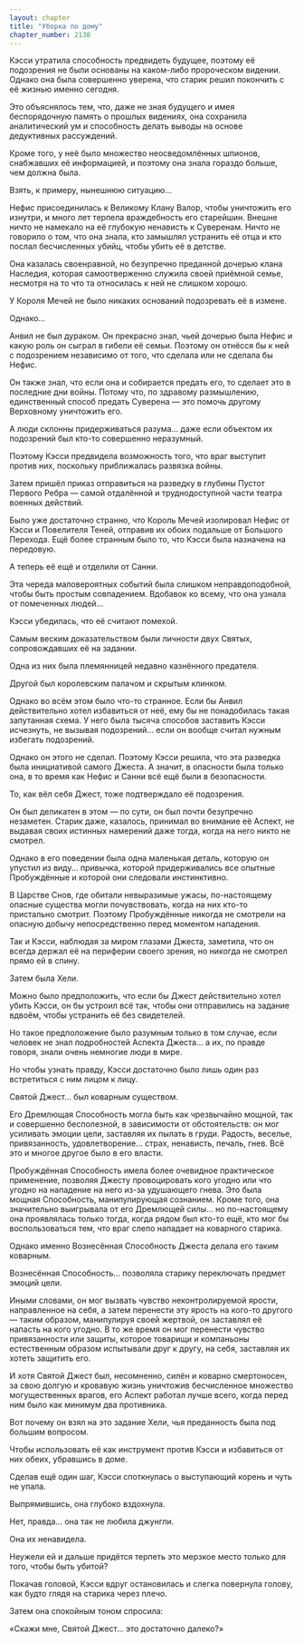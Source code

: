 ```yaml
---
layout: chapter
title: "Уборка по дому"
chapter_number: 2138
---
```




Кэсси утратила способность предвидеть будущее, поэтому её подозрения не были основаны на каком-либо пророческом видении. Однако она была совершенно уверена, что старик решил покончить с её жизнью именно сегодня.

Это объяснялось тем, что, даже не зная будущего и имея беспорядочную память о прошлых видениях, она сохранила аналитический ум и способность делать выводы на основе дедуктивных рассуждений.

Кроме того, у неё было множество неосведомлённых шпионов, снабжавших её информацией, и поэтому она знала гораздо больше, чем должна была.

Взять, к примеру, нынешнюю ситуацию...

Нефис присоединилась к Великому Клану Валор, чтобы уничтожить его изнутри, и много лет терпела враждебность его старейшин. Внешне ничто не намекало на её глубокую ненависть к Суверенам. Ничто не говорило о том, что она знала, кто замышлял устранить её отца и кто послал бесчисленных убийц, чтобы убить её в детстве.

Она казалась своенравной, но безупречно преданной дочерью клана Наследия, которая самоотверженно служила своей приёмной семье, несмотря на то что та относилась к ней не слишком хорошо.

У Короля Мечей не было никаких оснований подозревать её в измене.

Однако...

Анвил не был дураком. Он прекрасно знал, чьей дочерью была Нефис и какую роль он сыграл в гибели её семьи. Поэтому он отнёсся бы к ней с подозрением независимо от того, что сделала или не сделала бы Нефис.

Он также знал, что если она и собирается предать его, то сделает это в последние дни войны. Потому что, по здравому размышлению, единственный способ предать Суверена — это помочь другому Верховному уничтожить его.

А люди склонны придерживаться разума... даже если объектом их подозрений был кто-то совершенно неразумный.

Поэтому Кэсси предвидела возможность того, что враг выступит против них, поскольку приближалась развязка войны.

Затем пришёл приказ отправиться на разведку в глубины Пустот Первого Ребра — самой отдалённой и труднодоступной части театра военных действий.

Было уже достаточно странно, что Король Мечей изолировал Нефис от Кэсси и Повелителя Теней, отправив их обоих подальше от Большого Перехода. Ещё более странным было то, что Кэсси была назначена на передовую.

А теперь её ещё и отделили от Санни.

Эта череда маловероятных событий была слишком неправдоподобной, чтобы быть простым совпадением. Вдобавок ко всему, что она узнала от помеченных людей...

Кэсси убедилась, что её считают помехой.

Самым веским доказательством были личности двух Святых, сопровождавших её на задании.

Одна из них была племянницей недавно казнённого предателя.

Другой был королевским палачом и скрытым клинком.

Однако во всём этом было что-то странное. Если бы Анвил действительно хотел избавиться от неё, ему бы не понадобилась такая запутанная схема. У него была тысяча способов заставить Кэсси исчезнуть, не вызывая подозрений... если он вообще считал нужным избегать подозрений.

Однако он этого не сделал. Поэтому Кэсси решила, что эта разведка была инициативой самого Джеста. А значит, в опасности была только она, в то время как Нефис и Санни всё ещё были в безопасности.

То, как вёл себя Джест, тоже подтверждало её подозрения.

Он был деликатен в этом — по сути, он был почти безупречно незаметен. Старик даже, казалось, принимал во внимание её Аспект, не выдавая своих истинных намерений даже тогда, когда на него никто не смотрел.

Однако в его поведении была одна маленькая деталь, которую он упустил из виду... привычка, которой придерживались все опытные Пробуждённые и которой они следовали инстинктивно.

В Царстве Снов, где обитали невыразимые ужасы, по-настоящему опасные существа могли почувствовать, когда на них кто-то пристально смотрит. Поэтому Пробуждённые никогда не смотрели на опасную добычу непосредственно перед моментом нападения.

Так и Кэсси, наблюдая за миром глазами Джеста, заметила, что он всегда держал её на периферии своего зрения, но никогда не смотрел прямо ей в спину.

Затем была Хели.

Можно было предположить, что если бы Джест действительно хотел убить Кэсси, он бы устроил всё так, чтобы они отправились на задание вдвоём, чтобы устранить её без свидетелей.

Но такое предположение было разумным только в том случае, если человек не знал подробностей Аспекта Джеста... а их, по правде говоря, знали очень немногие люди в мире.

Но чтобы узнать правду, Кэсси достаточно было лишь один раз встретиться с ним лицом к лицу.

Святой Джест... был коварным существом.

Его Дремлющая Способность могла быть как чрезвычайно мощной, так и совершенно бесполезной, в зависимости от обстоятельств: он мог усиливать эмоции цели, заставляя их пылать в груди. Радость, веселье, привязанность, удовлетворение... страх, ненависть, печаль, гнев. Всё это и многое другое было в его власти.

Пробуждённая Способность имела более очевидное практическое применение, позволяя Джесту провоцировать кого угодно или что угодно на нападение на него из-за удушающего гнева. Это была мощная Способность, манипулирующая сознанием. Кроме того, она значительно выигрывала от его Дремлющей силы... но по-настоящему она проявлялась только тогда, когда рядом был кто-то ещё, кто мог бы воспользоваться тем, что враг слепо нападает на коварного старика.

Однако именно Вознесённая Способность Джеста делала его таким коварным.

Вознесённая Способность... позволяла старику переключать предмет эмоций цели.

Иными словами, он мог вызвать чувство неконтролируемой ярости, направленное на себя, а затем перенести эту ярость на кого-то другого — таким образом, манипулируя своей жертвой, он заставлял её напасть на кого угодно. В то же время он мог перенести чувство привязанности или защиты, которое товарищи и компаньоны естественным образом испытывали друг к другу, на себя, заставляя их хотеть защитить его.

И хотя Святой Джест был, несомненно, силён и коварно смертоносен, за свою долгую и кровавую жизнь уничтожив бесчисленное множество могущественных врагов, его Аспект работал лучше всего, когда перед ним было как минимум два противника.

Вот почему он взял на это задание Хели, чья преданность была под большим вопросом.

Чтобы использовать её как инструмент против Кэсси и избавиться от них обеих, убравшись в доме.

Сделав ещё один шаг, Кэсси споткнулась о выступающий корень и чуть не упала.

Выпрямившись, она глубоко вздохнула.

Нет, правда... она так не любила джунгли.

Она их ненавидела.

Неужели ей и дальше придётся терпеть это мерзкое место только для того, чтобы быть убитой?

Покачав головой, Кэсси вдруг остановилась и слегка повернула голову, как будто глядя на старика через плечо.

Затем она спокойным тоном спросила:

«Скажи мне, Святой Джест... это достаточно далеко?»


